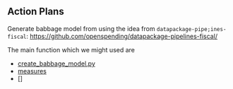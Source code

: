 ## Action Plans

Generate babbage model from using the idea from `datapackage-pipe;ines-fiscal`: https://github.com/openspending/datapackage-pipelines-fiscal/

The main function which we might used are 
- [create_babbage_model.py](https://github.com/openspending/datapackage-pipelines-fiscal/blob/master/datapackage_pipelines_fiscal/processors/create_babbage_model.py)
- [measures](https://github.com/openspending/datapackage-pipelines-fiscal/blob/master/datapackage_pipelines_fiscal/processors/normalise_measures.py)
- []